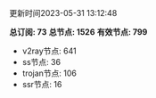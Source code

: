 更新时间2023-05-31 13:12:48

**总订阅: 73**
**总节点: 1526**
**有效节点: 799**
- v2ray节点: 641
- ss节点: 36
- trojan节点: 106
- ssr节点: 16
